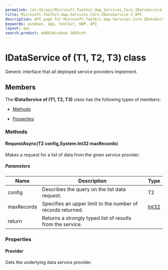 ```yaml
---
permalink: /en-US/api/Microsoft_Toolkit_Uwp_Services_Core_IDataService-3.htm
title: Microsoft.Toolkit.Uwp.Services.Core.IDataService-3 API 
description: API page for Microsoft.Toolkit.Uwp.Services.Core.IDataService-3
keywords: windows, app, toolkit, UWP, API
layout: api
search.product: eADQiWindows 10XVcnh
---
```



# IDataService of (T1, T2, T3) class

Generic interface that all deployed service providers implement.

## Members

The **IDataService of (T1, T2, T3)** class has the following types of members:

* [Methods](#Methods)

* [Properties](#Properties)

### Methods

#### RequestAsync(T2 config,System.Int32 maxRecords)

Makes a request for a list of data from the given service provider.

##### Parameters



| Name | Description | Type || --- | --- | --- || config | Describes the query on the list data request. | T2 || maxRecords | Specifies an upper limit to the number of records returned. | [Int32](https://msdn.microsoft.com/library/windows/apps/System.Int32) || return |Returns a strongly typed list of results from the service. |


### Properties

#### Provider

Gets the underlying data service provider.


